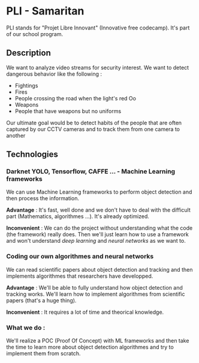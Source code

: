 # PLI - Samaritan

PLI stands for "Projet Libre Innovant" (Innovative free codecamp).
It's part of our school program.

## Description

We want to analyze video streams for security interest. We want
to detect dangerous behavior like the following :

- Fightings
- Fires
- People crossing the road when the light's red Oo
- Weapons
- People that have weapons but no uniforms

Our ultimate goal would be to detect habits of the people that are
often captured by our CCTV cameras and to track them from one camera to another

## Technologies


### Darknet YOLO, Tensorflow, CAFFE ... - Machine Learning frameworks

We can use Machine Learning frameworks to perform object detection and then process the information.

**Advantage** : It's fast, well done and we don't have to deal with the difficult part (Mathematics, algorithmes ...). It's already optimized.

**Inconvenient** : We can do the project without understanding what the code (the framework) really does. Then we'll just learn how to use a framework and won't understand *deep learning* and *neural networks* as we want to.



### Coding our own algorithmes and neural networks

We can read scientific papers about object detection and tracking and then implements algorithmes that researchers have developped.

**Advantage** : We'll be able to fully understand how object detection and tracking works. We'll learn how to implement algorithmes from scientific papers (that's a huge thing).

**Inconvenient** : It requires a lot of time and theorical knowledge.


### What we do :

We'll realize a POC (Proof Of Concept) with ML frameworks and then take the time to learn more about object detection algorithmes and try to implement them from scratch.
